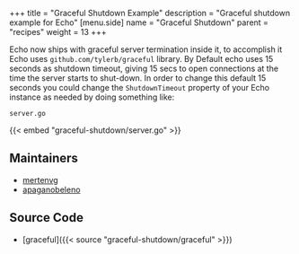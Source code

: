 +++
title = "Graceful Shutdown Example"
description = "Graceful shutdown example for Echo"
[menu.side]
  name = "Graceful Shutdown"
  parent = "recipes"
  weight = 13
+++

Echo now ships with graceful server termination inside it, to accomplish it Echo
uses `github.com/tylerb/graceful` library. By Default echo uses 15 seconds as shutdown
timeout, giving 15 secs to open connections at the time the server starts to shut-down.
In order to change this default 15 seconds you could change the `ShutdownTimeout`
property of your Echo instance as needed by doing something like:

`server.go`

{{< embed "graceful-shutdown/server.go" >}}

## Maintainers

- [mertenvg](https://github.com/mertenvg)
- [apaganobeleno](https://github.com/apaganobeleno)

## Source Code

- [graceful]({{< source "graceful-shutdown/graceful" >}})
